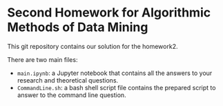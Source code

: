 # Second Homework for Algorithmic Methods of Data Mining

This git repository contains our solution for the homework2.

There are two main files:

- `main.ipynb`:  a Jupyter notebook that contains all the answers to your research and theoretical questions.
- `CommandLine.sh`: a bash shell script file contains the prepared script to answer to the command line question.